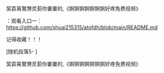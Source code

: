 巭孬甮鵞勥烎菿你嫑嫑的,《锕锕锕锕锕锕锕好疼免费视频》

：观看入口一：https://github.com/shuai215315/atofdh/blob/main/README.md


记得收藏！！！



[随机段落5-
]






巭孬甮鵞勥烎菿你嫑嫑的,《锕锕锕锕锕锕锕好疼免费视频》

